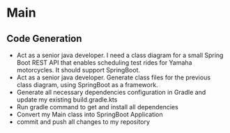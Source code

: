 # Main

## Code Generation
- Act as a senior java developer. I need a class diagram for a small Spring Boot REST API that enables scheduling test rides for Yamaha motorcycles. It should support SpringBoot.
- Act as a senior java developer. Generate class files for the previous class diagram, using SpringBoot as a framework.
- Generate all necessary dependencies configuration in Gradle and update my existing build.gradle.kts
- Run gradle command to get and install all dependencies
- Convert my Main class into SpringBoot Application
- commit and push all changes to my repository